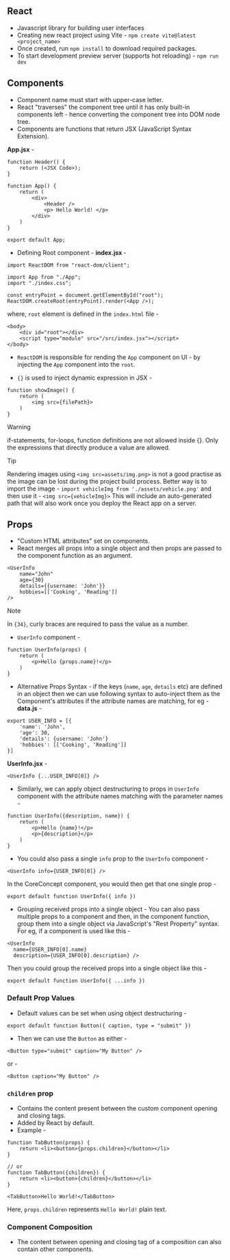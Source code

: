## React

- Javascript library for building user interfaces
- Creating new react project using Vite -
`npm create vite@latest <project_name>`
- Once created, run `npm install` to download required packages.
- To start development preview server (supports hot reloading) - `npm run dev`

## Components

- Component name must start with upper-case letter.
- React "traverses" the component tree until it has only built-in components left - hence converting the component tree into DOM node tree.
- Components are functions that return JSX (JavaScript Syntax Extension).

**App.jsx** -
```
function Header() {
    return (<JSX Code>);
}

function App() {
    return (
        <div>
            <Header />
            <p> Hello World! </p>
        </div>
    )
}

export default App;
```

- Defining Root component -
**index.jsx** -
```
import ReactDOM from "react-dom/client";

import App from "./App";
import "./index.css";

const entryPoint = document.getElementById("root");
ReactDOM.createRoot(entryPoint).render(<App />);
```

where, `root` element is defined in the `index.html` file -
```
<body>
    <div id="root"></div>
    <script type="module" src="/src/index.jsx"></script>
</body>
```

- `ReactDOM` is responsible for rending the `App` component on UI - by injecting the `App` component into the `root`.

- `{}` is used to inject dynamic expression in JSX -
```
function showImage() {
    return (
        <img src={filePath}>
    )
}
```

> [!WARNING]
> if-statements, for-loops, function definitions are not allowed inside {}. Only the expressions that directly produce a value are allowed.

> [!TIP]
> Rendering images using `<img src=assets/img.png>` is not a good practise as the image can be lost during the project build process.
> Better way is to import the image - `import vehicleImg from './assets/vehicle.png'` 
> and then use it - `<img src={vehicleImg}>`
> This will include an auto-generated path that will also work once you deploy the React app on a server.


## Props

- "Custom HTML attributes" set on components.
- React merges all props into a single object and then props are passed to the component function as an argument.
```
<UserInfo 
    name="John"
    age={30}
    details={{username: 'John'}}
    hobbies=[['Cooking', 'Reading']]
/>
```

> [!NOTE]
> In `{34}`, curly braces are required to pass the value as a number.

- `UserInfo` component -

```
function UserInfo(props) {
    return (
        <p>Hello {props.name}!</p>
    )
}
```

- Alternative Props Syntax - if the keys (`name`, `age`, `details` etc) are defined in an object then we can use following syntax to auto-inject them as the Component's attributes if the attribute names are matching, for eg -
**data.js** -
```
export USER_INFO = [{
    'name': 'John',
    'age': 30,
    'details': {username: 'John'}
    'hobbies': [['Cooking', 'Reading']]
}]
```

**UserInfo.jsx** -

```
<UserInfo {...USER_INFO[0]} />
```

- Similarly, we can apply object destructuring to props in `UserInfo` component with the attribute names matching with the parameter names -
```
function UserInfo({description, name}) {
    return (
        <p>Hello {name}!</p>
        <p>{description}</p>
    )
}
```

- You could also pass a single `info` prop to the `UserInfo` component -
```
<UserInfo info={USER_INFO[0]} />
```
In the CoreConcept component, you would then get that one single prop -
```
export default function UserInfo({ info })
```

- Grouping received props into a single object - You can also pass multiple props to a component and then, in the component function, group them into a single object via JavaScript's "Rest Property" syntax. For eg, if a component is used like this -
```
<UserInfo
  name={USER_INFO[0].name}
  description={USER_INFO[0].description} />
```

Then you could group the received props into a single object like this -
```
export default function UserInfo({ ...info })
```

### Default Prop Values

- Default values can be set when using object destructuring -
```
export default function Button({ caption, type = "submit" })
```

- Then we can use the `Button` as either -
```
<Button type="submit" caption="My Button" />
```
or -
```
<Button caption="My Button" />
```

### `children` prop

- Contains the content present between the custom component opening and closing tags.
- Added by React by default.
- Example -
```
function TabButton(props) {
    return <li><button>{props.children}</button></li>
}

// or
function TabButton({children}) {
    return <li><button>{children}</button></li>
}

<TabButton>Hello World!</TabButton>
```

Here, `props.children` represents `Hello World!` plain text.


### Component Composition

- The content between opening and closing tag of a composition can also contain other components.